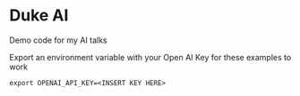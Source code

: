 # Duke AI

Demo code for my AI talks

Export an environment variable with your Open AI Key for these examples to work

```
export OPENAI_API_KEY=<INSERT KEY HERE>
```
